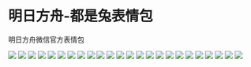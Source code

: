 # 明日方舟-都是兔表情包

明日方舟微信官方表情包

![](https://gcore.jsdelivr.net/gh/yoghurtlee-thu/twikoo-magic@main/image/Arknights_rabbit/rabbit_01.webp)
![](https://gcore.jsdelivr.net/gh/yoghurtlee-thu/twikoo-magic@main/image/Arknights_rabbit/rabbit_02.webp)
![](https://gcore.jsdelivr.net/gh/yoghurtlee-thu/twikoo-magic@main/image/Arknights_rabbit/rabbit_03.webp)
![](https://gcore.jsdelivr.net/gh/yoghurtlee-thu/twikoo-magic@main/image/Arknights_rabbit/rabbit_04.webp)
![](https://gcore.jsdelivr.net/gh/yoghurtlee-thu/twikoo-magic@main/image/Arknights_rabbit/rabbit_05.webp)
![](https://gcore.jsdelivr.net/gh/yoghurtlee-thu/twikoo-magic@main/image/Arknights_rabbit/rabbit_06.webp)
![](https://gcore.jsdelivr.net/gh/yoghurtlee-thu/twikoo-magic@main/image/Arknights_rabbit/rabbit_07.webp)
![](https://gcore.jsdelivr.net/gh/yoghurtlee-thu/twikoo-magic@main/image/Arknights_rabbit/rabbit_08.webp)
![](https://gcore.jsdelivr.net/gh/yoghurtlee-thu/twikoo-magic@main/image/Arknights_rabbit/rabbit_09.webp)
![](https://gcore.jsdelivr.net/gh/yoghurtlee-thu/twikoo-magic@main/image/Arknights_rabbit/rabbit_10.webp)
![](https://gcore.jsdelivr.net/gh/yoghurtlee-thu/twikoo-magic@main/image/Arknights_rabbit/rabbit_11.webp)
![](https://gcore.jsdelivr.net/gh/yoghurtlee-thu/twikoo-magic@main/image/Arknights_rabbit/rabbit_12.webp)
![](https://gcore.jsdelivr.net/gh/yoghurtlee-thu/twikoo-magic@main/image/Arknights_rabbit/rabbit_13.webp)
![](https://gcore.jsdelivr.net/gh/yoghurtlee-thu/twikoo-magic@main/image/Arknights_rabbit/rabbit_14.webp)
![](https://gcore.jsdelivr.net/gh/yoghurtlee-thu/twikoo-magic@main/image/Arknights_rabbit/rabbit_15.webp)
![](https://gcore.jsdelivr.net/gh/yoghurtlee-thu/twikoo-magic@main/image/Arknights_rabbit/rabbit_16.webp)
![](https://gcore.jsdelivr.net/gh/yoghurtlee-thu/twikoo-magic@main/image/Arknights_rabbit/rabbit_17.webp)
![](https://gcore.jsdelivr.net/gh/yoghurtlee-thu/twikoo-magic@main/image/Arknights_rabbit/rabbit_18.webp)
![](https://gcore.jsdelivr.net/gh/yoghurtlee-thu/twikoo-magic@main/image/Arknights_rabbit/rabbit_19.webp)
![](https://gcore.jsdelivr.net/gh/yoghurtlee-thu/twikoo-magic@main/image/Arknights_rabbit/rabbit_20.webp)
![](https://gcore.jsdelivr.net/gh/yoghurtlee-thu/twikoo-magic@main/image/Arknights_rabbit/rabbit_21.webp)
![](https://gcore.jsdelivr.net/gh/yoghurtlee-thu/twikoo-magic@main/image/Arknights_rabbit/rabbit_22.webp)
![](https://gcore.jsdelivr.net/gh/yoghurtlee-thu/twikoo-magic@main/image/Arknights_rabbit/rabbit_23.webp)
![](https://gcore.jsdelivr.net/gh/yoghurtlee-thu/twikoo-magic@main/image/Arknights_rabbit/rabbit_24.webp)
